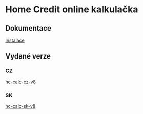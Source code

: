 # Home Credit online kalkulačka

## Dokumentace

[Instalace](install.md)

## Vydané verze

### CZ

[hc-calc-cz-v8](releases/hc-calc-cz-v8-20190812.zip)

### SK

[hc-calc-sk-v8](releases/hc-calc-sk-v8-20190812.zip)

